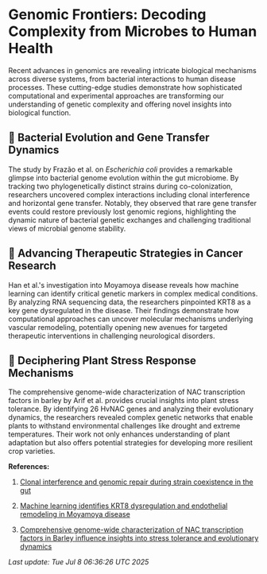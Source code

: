 # Genomic Frontiers: Decoding Complexity from Microbes to Human Health

Recent advances in genomics are revealing intricate biological mechanisms across diverse systems, from bacterial interactions to human disease processes. These cutting-edge studies demonstrate how sophisticated computational and experimental approaches are transforming our understanding of genetic complexity and offering novel insights into biological function.

## 🧬 Bacterial Evolution and Gene Transfer Dynamics

The study by Frazão et al. on *Escherichia coli* provides a remarkable glimpse into bacterial genome evolution within the gut microbiome. By tracking two phylogenetically distinct strains during co-colonization, researchers uncovered complex interactions including clonal interference and horizontal gene transfer. Notably, they observed that rare gene transfer events could restore previously lost genomic regions, highlighting the dynamic nature of bacterial genetic exchanges and challenging traditional views of microbial genome stability.

## 🔬 Advancing Therapeutic Strategies in Cancer Research

Han et al.'s investigation into Moyamoya disease reveals how machine learning can identify critical genetic markers in complex medical conditions. By analyzing RNA sequencing data, the researchers pinpointed KRT8 as a key gene dysregulated in the disease. Their findings demonstrate how computational approaches can uncover molecular mechanisms underlying vascular remodeling, potentially opening new avenues for targeted therapeutic interventions in challenging neurological disorders.

## 🌱 Deciphering Plant Stress Response Mechanisms

The comprehensive genome-wide characterization of NAC transcription factors in barley by Arif et al. provides crucial insights into plant stress tolerance. By identifying 26 HvNAC genes and analyzing their evolutionary dynamics, the researchers revealed complex genetic networks that enable plants to withstand environmental challenges like drought and extreme temperatures. Their work not only enhances understanding of plant adaptation but also offers potential strategies for developing more resilient crop varieties.

**References:**

1. [Clonal interference and genomic repair during strain coexistence in the gut](https://pubmed.ncbi.nlm.nih.gov/40623055)

2. [Machine learning identifies KRT8 dysregulation and endothelial remodeling in Moyamoya disease](https://pubmed.ncbi.nlm.nih.gov/40624255)

3. [Comprehensive genome-wide characterization of NAC transcription factors in Barley influence insights into stress tolerance and evolutionary dynamics](https://pubmed.ncbi.nlm.nih.gov/40624271)

*Last update: Tue Jul  8 06:36:26 UTC 2025*
